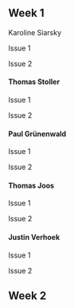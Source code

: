 
## Week 1

Karoline Siarsky

Issue 1

Issue 2

#### Thomas Stoller 

Issue 1

Issue 2

#### Paul Grünenwald

Issue 1

Issue 2

#### Thomas Joos

Issue 1

Issue 2

#### Justin Verhoek

Issue 1

Issue 2

## Week 2

